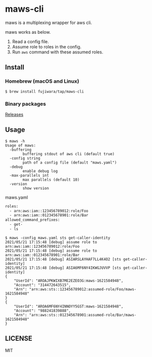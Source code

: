 # maws-cli

maws is a multiplexing wrapper for aws cli.

maws works as below.

1. Read a config file.
1. Assume role to roles in the config.
1. Run `aws` command with these assumed roles.

## Install

### Homebrew (macOS and Linux)

```console
$ brew install fujiwara/tap/maws-cli
```

### Binary packages

[Releases](https://github.com/fujiwara/maws-cli/releases/)

## Usage

```console
$ maws -h
Usage of maws:
  -buffering
        buffering stdout of aws cli (default true)
  -config string
        path of a config file (default "maws.yaml")
  -debug
        enable debug log
  -max-parallels int
        max parallels (default 10)
  -version
        show version
```

maws.yaml
```txt
roles:
  - arn:aws:iam::123456789012:role/Foo
  - arn:aws:iam::012345678901:role/Bar
allowed_command_prefixes:
  - get-
  - ls
```

```console
$ maws -config maws.yaml sts get-caller-identity
2021/05/21 17:15:48 [debug] assume role to arn:aws:iam::123456789012:role/Foo
2021/05/21 17:15:48 [debug] assume role to arn:aws:iam::012345678901:role/Bar
2021/05/21 17:15:48 [debug] ASIARSLAYHAF7LL4K4O2 [sts get-caller-identity]
2021/05/21 17:15:48 [debug] ASIA6MF6NY4IKWGJUVVP [sts get-caller-identity]
{
    "UserId": "AROAJPKWIXB7ME2EZEO3G:maws-1621584948",
    "Account": "314472643515",
    "Arn": "arn:aws:sts::123456789012:assumed-role/Foo/maws-1621584948"
}
{
    "UserId": "AROA6MF6NY4INNOYY5GST:maws-1621584948",
    "Account": "988241839888",
    "Arn": "arn:aws:sts::012345678901:assumed-role/Bar/maws-1621584948"
}
```

## LICENSE

MIT
